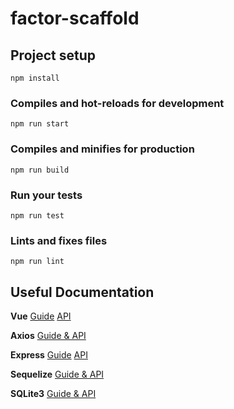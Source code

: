 # factor-scaffold

## Project setup
```
npm install
```

### Compiles and hot-reloads for development
```
npm run start
```

### Compiles and minifies for production
```
npm run build
```

### Run your tests
```
npm run test
```

### Lints and fixes files
```
npm run lint
```

## Useful Documentation
**Vue**
[Guide](https://vuejs.org/v2/guide/)
[API](https://vuejs.org/v2/api/)

**Axios**
[Guide & API](https://github.com/axios/axios)

**Express**
[Guide](https://expressjs.com/en/guide/routing.html)
[API](https://expressjs.com/en/4x/api.html)

**Sequelize**
[Guide & API](http://docs.sequelizejs.com/)

**SQLite3**
[Guide & API](https://www.sqlite.org/docs.html)
